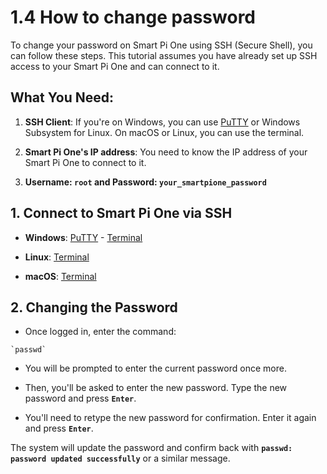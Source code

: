 # 1.4 How to change password

To change your password on Smart Pi One using SSH (Secure Shell), you can follow these steps. This tutorial assumes you have already set up SSH access to your Smart Pi One and can connect to it.

## What You Need:

1. **SSH Client**: If you're on Windows, you can use [PuTTY](https://www.chiark.greenend.org.uk/~sgtatham/putty/latest.html) or Windows Subsystem for Linux. On macOS or Linux, you can use the terminal.

2. **Smart Pi One's IP address**: You need to know the IP address of your Smart Pi One to connect to it.

3. **Username: `root` and Password: `your_smartpione_password`**

## 1. Connect to Smart Pi One via SSH

- **Windows**: [PuTTY](https://wiki.yumi-lab.com/SmartPI/SmartPi_Connect_Ssh/) - [Terminal](https://wiki.yumi-lab.com/SmartPI/SmartPi_Connect_Ssh/)

- **Linux**: [Terminal](https://wiki.yumi-lab.com/SmartPI/SmartPi_Connect_Ssh/)

- **macOS**: [Terminal](https://wiki.yumi-lab.com/SmartPI/SmartPi_Connect_Ssh/)


## 2. Changing the Password

- Once logged in, enter the command:

```
`passwd`
```

- You will be prompted to enter the current password once more.

- Then, you'll be asked to enter the new password. Type the new password and press **`Enter`**.

- You'll need to retype the new password for confirmation. Enter it again and press **`Enter`**.

The system will update the password and confirm back with **`passwd: password updated successfully`** or a similar message.


